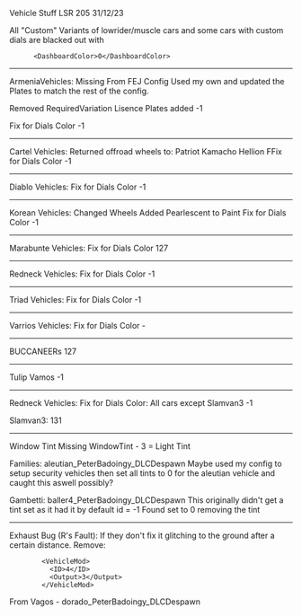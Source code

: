 Vehicle Stuff LSR 205  31/12/23

All "Custom" Variants of lowrider/muscle cars and some cars with custom dials are blacked out with 

          <DashboardColor>0</DashboardColor>


--------------------------


ArmeniaVehicles:
Missing From FEJ Config
Used my own and updated the Plates to match the rest of the config.

Removed RequiredVariation Lisence Plates
added <ForcedPlateType>-1</ForcedPlateType>

Fix for Dials Color
          <DashboardColor>-1</DashboardColor>


---------------------------


Cartel Vehicles:
Returned offroad wheels to:
Patriot
Kamacho
Hellion
FFix for Dials Color
          <DashboardColor>-1</DashboardColor>


------------------------


Diablo Vehicles:
Fix for Dials Color
          <DashboardColor>-1</DashboardColor>

--------------------------


Korean Vehicles:
Changed Wheels
Added Pearlescent to Paint
Fix for Dials Color
          <DashboardColor>-1</DashboardColor>

---------------------------


Marabunte Vehicles:
Fix for Dials Color
          <DashboardColor>127</DashboardColor>

--------------------------


Redneck Vehicles:
Fix for Dials Color
          <DashboardColor>-1</DashboardColor>

--------------------------


Triad Vehicles:
Fix for Dials Color
          <DashboardColor>-1</DashboardColor>

-----------------------


Varrios Vehicles:
Fix for Dials Color -

-----


BUCCANEERs
          <DashboardColor>127</DashboardColor>

-----


Tulip
Vamos
          <DashboardColor>-1</DashboardColor>

--------------------


Redneck Vehicles:
Fix for Dials Color:
All cars except Slamvan3
          <DashboardColor>-1</DashboardColor>
          

Slamvan3:
          <DashboardColor>131</DashboardColor>
          

--------------------------


Window Tint Missing
WindowTint - 3 = Light Tint

Families:
aleutian_PeterBadoingy_DLCDespawn
Maybe used my config to setup security vehicles then set all tints to 0 for the aleutian vehicle and caught this aswell possibly?

Gambetti: 
baller4_PeterBadoingy_DLCDespawn 
This originally didn't get a tint set as it had it by default id = -1
Found set to 0 removing the tint


--------------------------


Exhaust Bug (R's Fault):
If they don't fix it glitching to the ground after a certain distance.
Remove:

            <VehicleMod>
              <ID>4</ID>
              <Output>3</Output>
            </VehicleMod>

From Vagos - dorado_PeterBadoingy_DLCDespawn
